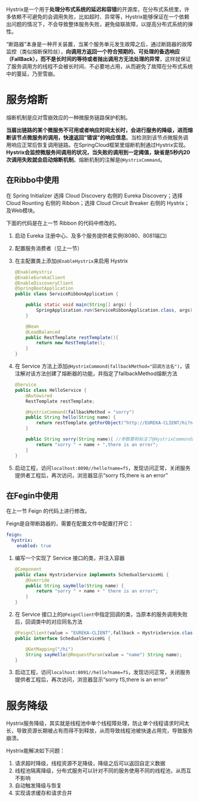 ​Hystrix是一个用于**处理分布式系统的延迟和容错**的开源库，在分布式系统里，许多依赖不可避免的会调用失败，比如超时、异常等，Hystrix能够保证在一个依赖出问题的情况下，不会导致整体服务失败，避免级联故障，以提高分布式系统的弹性。

“断路器”本身是一种开关装置，当某个服务单元发生故障之后，通过断路器的故障监控（类似熔断保险丝），**向调用方返回一个符合预期的、可处理的备选响应（FallBack），而不是长时间的等待或者抛出调用方无法处理的异常**，这样就保证了服务调用方的线程不会被长时间、不必要地占用，从而避免了故障在分布式系统中的蔓延，乃至雪崩。



# 服务熔断

熔断机制是应对雪崩效应的一种微服务链路保护机制。

**当扇出链路的某个微服务不可用或者响应时间太长时，会进行服务的降级，进而熔断该节点微服务的调用，快速返回"错误"的响应信息**。当检测到该节点微服务调用响应正常后恢复调用链路。在SpringCloud框架里熔断机制通过Hystrix实现。**Hystrix会监控微服务间调用的状况，当失败的调用到一定阈值，缺省是5秒内20次调用失败就会启动熔断机制**。熔断机制的注解是`@HystrixCommand`。



## 在Ribbo中使用

在 Spring Initializer 选择 Cloud Discovery 右侧的 Eureka Discovery；选择 Cloud Rounting 右侧的 Ribbon；选择 Cloud Circuit Breaker 右侧的 Hystrix；及Web模块。

下面的代码是在上一节 Ribbon 的代码中修改的。

1. 启动 Eureka 注册中心、及多个服务提供者实例(8080、8081端口)

2. 配置服务消费者（见上一节）

3. 在主配置类上添加`@EnableHystrix`来启用 Hystrix

   ```java
   @EnableHystrix
   @EnableEurekaClient
   @EnableDiscoveryClient
   @SpringBootApplication
   public class ServiceRibbonApplication {
   
       public static void main(String[] args) {
           SpringApplication.run(ServiceRibbonApplication.class, args);
       }
   
       @Bean
       @LoadBalanced
       public RestTemplate restTemplate(){
           return new RestTemplate();
       }
   }
   ```

4. 在 Service 方法上添加`@HystrixCommond(fallbackMethod="回调方法名")`，该注解对该方法创建了熔断器的功能，并指定了fallbackMethod熔断方法

   ```java
   @Service
   public class HelloService {
       @Autowired
       RestTemplate restTemplate;
   
       @HystrixCommand(fallbackMethod = "sorry")
       public String hello(String name) {
           return restTemplate.getForObject("http://EUREKA-CLIENT/hi?name="+name,String.class);
       }
   
       public String sorry(String name){ //参数要和标注了@HystrixCommond的方法一致
           return "sorry " + name + ",there is an error";
       }
   }
   ```

5. 启动工程，访问`localhost:8090//hello?name=fS`，发现访问正常，关闭服务提供者工程后，再次访问，浏览器显示“sorry fS,there is an error”



## 在Fegin中使用

在上一节 Feign 的代码上进行修改。

Feign是自带断路器的，需要在配置文件中配置打开它：

```yaml
feign:
  hystrix:
    enabled: true
```

1. 编写一个实现了 Service 接口的类，并注入容器

   ```java
   @Component
   public class HystrixService implements SchedualServiceHi {
       @Override
       public String sayHello(String name) {
           return "sorry " + name + " there is an error";
       }
   }
   ```

2. 在 Service 接口上的`@FeignClient`中指定回调的类，当原本的服务调用失败后，回调类中的对应同名方法

   ```java
   @FeignClient(value = "EUREKA-CLIENT",fallback = HystrixService.class)
   public interface SchedualServiceHi {
   
       @GetMapping("/hi")
       String sayHello(@RequestParam(value = "name") String name);
   }
   ```

3. 启动工程，访问`localhost:8091//hello?name=fS`，发现访问正常，关闭服务提供者工程后，再次访问，浏览器显示“sorry fS,there is an error”





# 服务降级

Hystrix服务降级，其实就是线程池中单个线程障处理，防止单个线程请求时间太长，导致资源长期被占有而得不到释放，从而导致线程池被快速占用完，导致服务崩溃。

Hystrix能解决如下问题：

1. 请求超时降级，线程资源不足降级，降级之后可以返回自定义数据
2. 线程池隔离降级，分布式服务可以针对不同的服务使用不同的线程池，从而互不影响
3. 自动触发降级与恢复
4. 实现请求缓存和请求合并



